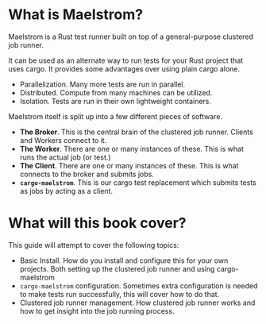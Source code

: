 # What is Maelstrom?
Maelstrom is a Rust test runner built on top of a general-purpose clustered job
runner.

It can be used as an alternate way to run tests for your Rust project that uses
cargo. It provides some advantages over using plain cargo alone.

- Parallelization. Many more tests are run in parallel.
- Distributed. Compute from many machines can be utilized.
- Isolation. Tests are run in their own lightweight containers.

Maelstrom itself is split up into a few different pieces of software.

- **The Broker**. This is the central brain of the clustered job runner. Clients
  and Workers connect to it.
- **The Worker**. There are one or many instances of these. This is what runs
  the actual job (or test.)
- **The Client**. There are one or many instances of these. This is what
  connects to the broker and submits jobs.
- **`cargo-maelstrom`**. This is our cargo test replacement which submits tests
  as jobs by acting as a client.

# What will this book cover?
This guide will attempt to cover the following topics:

- Basic Install. How do you install and configure this for your own projects.
  Both setting up the clustered job runner and using cargo-maelstrom
- `cargo-maelstrom` configuration. Sometimes extra configuration is needed to make
  tests run successfully, this will cover how to do that.
- Clustered job runner management. How clustered job runner works and how to get
  insight into the job running process.
